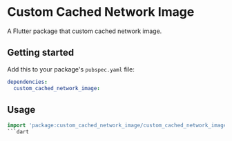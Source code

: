 # Custom Cached Network Image

A Flutter package that custom cached network image.

## Getting started

Add this to your package's `pubspec.yaml` file:

```yaml
dependencies:
  custom_cached_network_image:
```

## Usage

```dart
import 'package:custom_cached_network_image/custom_cached_network_image.dart';
```dart 
